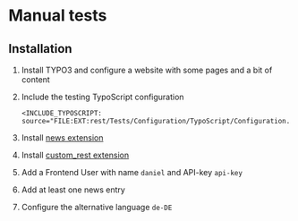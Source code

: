 Manual tests
============

Installation
------------

1. Install TYPO3 and configure a website with some pages and a bit of content

2. Include the testing TypoScript configuration 
    ```TypoScript
    <INCLUDE_TYPOSCRIPT: source="FILE:EXT:rest/Tests/Configuration/TypoScript/Configuration.typoscript">
    ```

3. Install [news extension](https://typo3.org/extensions/repository/view/news)

4. Install [custom_rest extension](https://github.com/cundd/custom_rest)

5. Add a Frontend User with name `daniel` and API-key `api-key`

6. Add at least one news entry

7. Configure the alternative language `de-DE`

